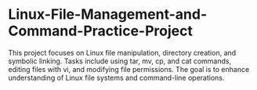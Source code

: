 # Linux-File-Management-and-Command-Practice-Project
This project focuses on Linux file manipulation, directory creation, and symbolic linking. Tasks include using tar, mv, cp, and cat commands, editing files with vi, and modifying file permissions. The goal is to enhance understanding of Linux file systems and command-line operations.
